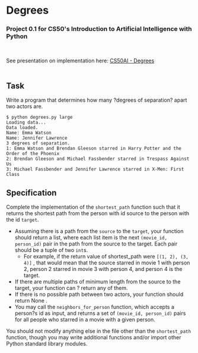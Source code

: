 # Degrees
### Project 0.1 for CS50's Introduction to Artificial Intelligence with Python
<br>

See presentation on implementation here: [CS50AI - Degrees](https://youtu.be/GxuHD3t6tZE)
<br><br>

## Task

Write a program that determines how many ?degrees of separation? apart two actors are.
```
$ python degrees.py large
Loading data...
Data loaded.
Name: Emma Watson
Name: Jennifer Lawrence
3 degrees of separation.
1: Emma Watson and Brendan Gleeson starred in Harry Potter and the Order of the Phoenix
2: Brendan Gleeson and Michael Fassbender starred in Trespass Against Us
3: Michael Fassbender and Jennifer Lawrence starred in X-Men: First Class
```

## Specification
Complete the implementation of the ```shortest_path``` function such that it returns the shortest path from the person with id source to the person with the id ```target```.

- Assuming there is a path from the ```source``` to the ```target```, your function should return a list, where each list item is the next ```(movie_id, person_id)``` pair in the path from the source to the target. Each pair should be a tuple of two ```int```s.
    - For example, if the return value of shortest_path were ```[(1, 2), (3, 4)]``` , that would mean that the source starred in movie 1 with person 2, person 2 starred in movie 3 with person 4, and person 4 is the target.
- If there are multiple paths of minimum length from the source to the target, your function can ? return any of them.
- If there is no possible path between two actors, your function should return None .
- You may call the ```neighbors_for_person``` function, which accepts a person?s id as input, and returns a set of ```(movie_id, person_id)``` pairs for all people who starred in a movie with a given person.

You should not modify anything else in the file other than the ```shortest_path``` function, though you may write additional functions and/or import other Python standard library modules.